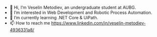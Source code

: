 - 👋 Hi, I’m Veselin Metodiev, an undergraduate student at AUBG.
- 👀 I’m interested in Web Development and Robotic Process Automation.
- 🌱 I’m currently learning .NET Core & UiPath.
- 📫 How to reach me https://www.linkedin.com/in/veselin-metodiev-4936331a8/
